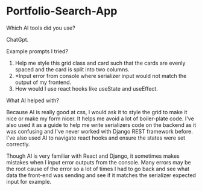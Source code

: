# Portfolio-Search-App



Which AI tools did you use?

ChatGpt.

Example prompts I tried?

1. Help me style this grid class and card such that the cards are evenly spaced and the card is split into two columns.
2. *Input error from console where serializer input would not match the output of my frontend.
3. How would I use react hooks like useState and useEffect. 

What AI helped with?

Because AI is really good at css, I would ask it to style the grid to make it nice or make my form nicer. It helps me avoid a lot of 
boiler-plate code. I've also used it as a guide to help me write serializers code on the backend as it was confusing and I've never worked with 
Django REST framework before. I've also used AI to navigate react hooks and ensure the states were set correctly. 

Though AI is very familiar with React and Django, it sometimes makes mistakes when I input error outputs from the console. Many errors may be the root cause of the error so a lot of times I had to go back and see what data the front-end was sending and see if it matches the serializer expected input for example. 
